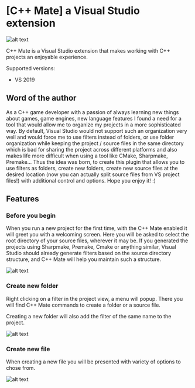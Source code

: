 # [C++ Mate] a Visual Studio extension
![alt text](https://github.com/rtojagic/cppmate/blob/main/img/cppmate_logo.png "C++ Mate")

C++ Mate is a Visual Studio extension that makes working with C++ projects an enjoyable experience.

Supported versions:
- VS 2019

## Word of the author
As a C++ game developer with a passion of always learning new things about games, game engines, new language features I found a need for a tool that would allow me to organize my projects in a more sophisticated way. By default, Visual Studio would not support such an organization very well and would force me to use filters instead of folders, or use folder organization while keeping the project / source files in the same directory which is bad for sharing the project across different platforms and also makes life more difficult when using a tool like CMake, Sharpmake, Premake... Thus the idea was born, to create this plugin that allows you to use filters as folders, create new folders, create new source files at the desired location (now you can actually split source files from VS project files!) with additional control and options. Hope you enjoy it! :)

## Features
### Before you begin
When you run a new project for the first time, with the C++ Mate enabled it will greet you with a welcoming screen. Here you will be asked to select the root directory of your source files, wherever it may be. If you generated the projects using Sharpmake, Premake, Cmake or anything similar, Visual Studio should already generate filters based on the source directory structure, and C++ Mate will help you maintain such a structure.

![alt text](https://github.com/rtojagic/cppmate/blob/main/img/cppmate_0.jpg "C++ Mate")

### Create new folder
Right clicking on a filter in the project view, a menu will popup. There you will find C++ Mate commands to create a folder or a source file.

Creating a new folder will also add the filter of the same name to the project. 

![alt text](https://github.com/rtojagic/cppmate/blob/main/img/cppmate_1.jpg "C++ Mate")

### Create new file
When creating a new file you will be presented with variety of options to chose from.

![alt text](https://github.com/rtojagic/cppmate/blob/main/img/cppmate_2.jpg "C++ Mate")

